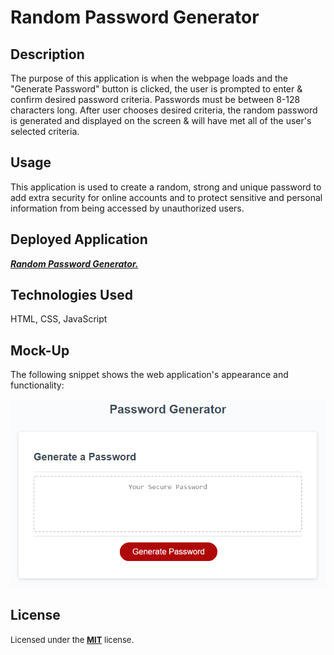 # Random Password Generator

## Description

The purpose of this application is when the webpage loads and the "Generate Password" button is clicked, the user is prompted to enter & confirm desired password criteria. Passwords must be between 8-128 characters long. After user chooses desired criteria, the random password is generated and displayed on the screen & will have met all of the user's selected criteria.

## Usage

This application is used to create a random, strong and unique password to add extra security for online accounts and to protect sensitive and personal information from being accessed by unauthorized users.

## Deployed Application
<a href="https://techmack92.github.io/random-password-generator/">***Random Password Generator.***</a></br>

## Technologies Used
HTML, CSS, JavaScript

## Mock-Up

The following snippet shows the web application's appearance and functionality:

![The Password Generator application displays a red button to generate a random password.](./pwgenerator.png)

## License

<font size="2"> Licensed under the <a href="https://github.com/techmack92/random-password-generator/main/LICENSE"> **MIT**</a> license.</font>
